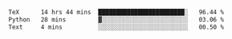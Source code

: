 <!--START_SECTION:waka-->

```txt
TeX      14 hrs 44 mins  ████████████████████████░   96.44 %
Python   28 mins         ▓░░░░░░░░░░░░░░░░░░░░░░░░   03.06 %
Text     4 mins          ░░░░░░░░░░░░░░░░░░░░░░░░░   00.50 %
```

<!--END_SECTION:waka-->
